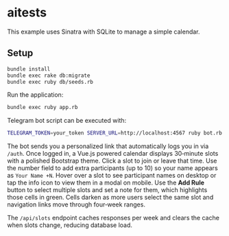 # aitests

This example uses Sinatra with SQLite to manage a simple calendar.

## Setup

```bash
bundle install
bundle exec rake db:migrate
bundle exec ruby db/seeds.rb
```

Run the application:

```bash
bundle exec ruby app.rb
```

Telegram bot script can be executed with:

```bash
TELEGRAM_TOKEN=your_token SERVER_URL=http://localhost:4567 ruby bot.rb
```

The bot sends you a personalized link that automatically logs you in via `/auth`. Once logged in, a Vue.js powered calendar displays 30‑minute slots with a polished Bootstrap theme. Click a slot to join or leave that time. Use the number field to add extra participants (up to 10) so your name appears as `Your Name +N`. Hover over a slot to see participant names on desktop or tap the info icon to view them in a modal on mobile. Use the **Add Rule** button to select multiple slots and set a note for them, which highlights those cells in green. Cells darken as more users select the same slot and navigation links move through four‑week ranges.

The `/api/slots` endpoint caches responses per week and clears the cache when slots change, reducing database load.
